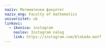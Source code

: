 ```yaml
---
naziv: Математички факултет
naziv_eng: Faculty of mathematics
univerzitet: ub
linkovi:
  - ikonica: instagram
    naslov: Instagram nalog
    link: https://instagram.com/blokada.matf
---
```


